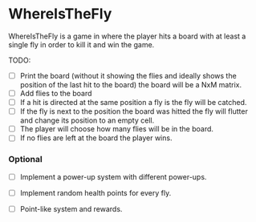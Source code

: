 # WhereIsTheFly
WhereIsTheFly is a game in where the player hits a board with at least a single fly in order to kill it and win the game.

TODO:
- [ ] Print the board (without it showing the flies and ideally shows the position of the last hit to the board) the board will be a NxM matrix.
- [ ] Add flies to the board
- [ ] If a hit is directed at the same position a fly is the fly will be catched.
- [ ] If the fly is next to the position the board was hitted the fly will flutter and change its position to an empty cell.
- [ ] The player will choose how many flies will be in the board.
- [ ] If no flies are left at the board the player wins.
### Optional
- [ ] Implement a power-up system with different power-ups.
- [ ] Implement random health points for every fly.
- [ ] Point-like system and rewards.

